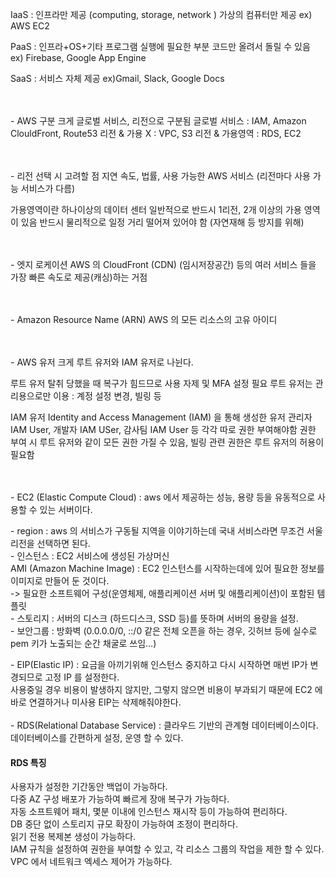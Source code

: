 IaaS : 인프라만 제공 (computing, storage, network )
가상의 컴퓨터만 제공
ex) AWS EC2

PaaS : 인프라+OS+기타 프로그램 실행에 필요한 부분
코드만 올려서 돌릴 수 있음
ex) Firebase, Google App Engine

SaaS : 서비스 자체 제공
ex)Gmail, Slack, Google Docs
<br><br><br>


-&nbsp;AWS 구분
크게 글로벌 서비스, 리전으로 구분됨
글로벌 서비스 : IAM, Amazon ClouldFront, Route53
리전 & 가용 X : VPC, S3
리전 & 가용영역 : RDS, EC2
<br><br><br>


-&nbsp;리전 선택 시 고려할 점 
지연 속도, 법률, 사용 가능한 AWS 서비스 (리전마다 사용 가능 서비스가 다름)
<br>

가용영역이란 하나이상의 데이터 센터
일반적으로 반드시 1리전, 2개 이상의 가용 영역이 있음
반드시 물리적으로 일정 거리 떨어져 있어야 함 (자연재해 등 방지를 위해)
<br><br><br>


-&nbsp;엣지 로케이션 
AWS 의 CloudFront (CDN) (임시저장공간) 등의 여러 서비스 들을 가장 빠른 속도로 제공(캐싱)하는 거점
<br><br><br>


-&nbsp;Amazon Resource Name (ARN)
AWS 의 모든 리소스의 고유 아이디
<br><br><br>


-&nbsp;AWS 유저
크게 루트 유저와 IAM 유저로 나뉜다.

루트 유저 
탈취 당했을 때 복구가 힘드므로 사용 자제 및 MFA 설정 필요
루트 유저는 관리용으로만 이용 : 계정 설정 변경, 빌링 등

IAM 유저
Identity and Access Management (IAM) 을 통해 생성한 유저
관리자 IAM User, 개발자 IAM USer, 감사팀 IAM User 등 각각 따로 권한 부여해야함
권한 부여 시 루트 유저와 같이 모든 권한 가질 수 있음, 빌링 관련 권한은 루트 유저의 허용이 필요함
<br><br><br>


-&nbsp;EC2 (Elastic Compute Cloud) : aws 에서 제공하는 성능, 용량 등을 유동적으로 사용할 수 있는 서버이다.<br>

-&nbsp;region : aws 의 서비스가 구동될 지역을 이야기하는데 국내 서비스라면 무조건 서울 리전을 선택하면 된다. <br>
-&nbsp;인스턴스 : EC2 서비스에 생성된 가상머신 <br>
AMI (Amazon Machine Image) : EC2 인스턴스를 시작하는데에 있어 필요한 정보를 이미지로 만들어 둔 것이다.<br>
-> 필요한 소프트웨어 구성(운영체제, 애플리케이션 서버 및 애플리케이션)이 포함된 템플릿<br>
-&nbsp;스토리지 : 서버의 디스크 (하드디스크, SSD 등)를 뜻하며 서버의 용량을 설정.<br>
-&nbsp;보안그룹 : 방화벽 (0.0.0.0/0, ::/0 같은 전체 오픈을 하는 경우, 깃허브 등에 실수로 pem 키가 노출되는 순간 채굴로 쓰임…)<br>

-&nbsp;EIP(Elastic IP) : 요금을 아끼기위해 인스턴스 중지하고 다시 시작하면 매번 IP가 변경되므로 고정 IP 를 설정한다. <br>
사용중일 경우 비용이 발생하지 않지만, 그렇지 않으면 비용이 부과되기 때문에 EC2 에 바로 연결하거나 미사용 EIP는 삭제해줘야한다. <br>
<br>
-&nbsp;RDS(Relational Database Service) : 클라우드 기반의 관계형 데이터베이스이다.<br>
데이터베이스를 간편하게 설정, 운영 할 수 있다.<br>

#### RDS 특징
사용자가 설정한 기간동안 백업이 가능하다. <br>
다중 AZ 구성 배포가 가능하여 빠르게 장애 복구가 가능하다. <br>
자동 소프트웨어 패치, 몇분 이내에 인스턴스 재시작 등이 가능하여 편리하다.<br>
DB 중단 없이 스토리지 규모 확장이 가능하여 조정이 편리하다. <br>
읽기 전용 복제본 생성이 가능하다.<br>
IAM 규칙을 설정하여 권한을 부여할 수 있고, 각 리소스 그룹의 작업을 제한 할 수 있다.<br>
VPC 에서 네트워크 엑세스 제어가 가능하다. <br>
